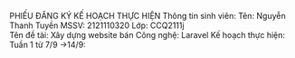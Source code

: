 PHIẾU ĐĂNG KÝ KẾ HOẠCH THỰC HIỆN
Thông tin sinh viên:
	Tên: Nguyễn Thanh Tuyền
	MSSV: 2121110320
	Lớp: CCQ2111j	
Tên đề tài: Xây dựng website bán 
Công nghệ: Laravel
Kế hoạch thực hiện:
Tuần 1 từ 7/9 ->14/9:
